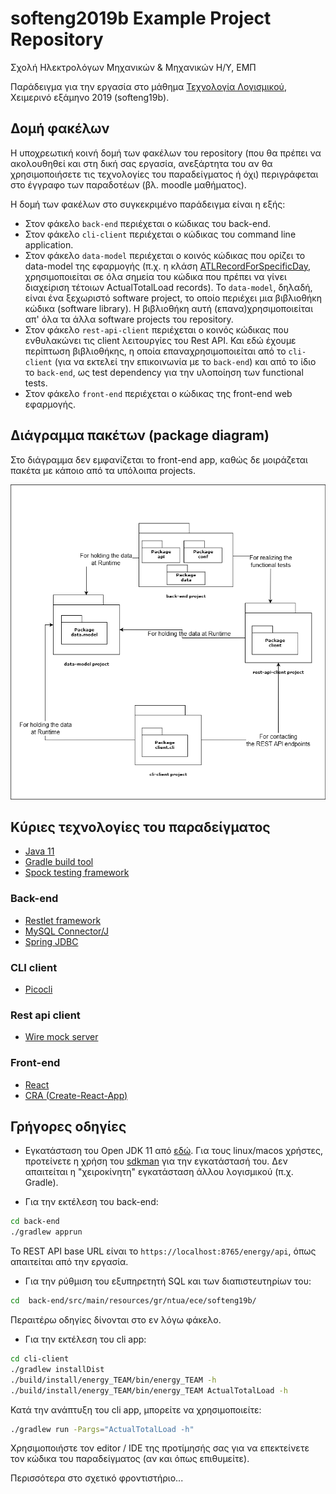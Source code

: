 # softeng2019b Example Project Repository

Σχολή Ηλεκτρολόγων Μηχανικών & Μηχανικών Η/Υ, ΕΜΠ

Παράδειγμα για την εργασία στο μάθημα [Τεχνολογία Λογισμικού](http://courses.softlab.ntua.gr/softeng/2019b/), Χειμερινό εξάμηνο 2019 (softeng19b).

## Δομή φακέλων

Η υποχρεωτική κοινή δομή των φακέλων του repository (που θα πρέπει να ακολουθηθεί και στη δική σας εργασία, ανεξάρτητα του αν θα χρησιμοποιήσετε τις τεχνολογίες του παραδείγματος ή όχι) περιγράφεται στο έγγραφο των παραδοτέων (βλ. moodle μαθήματος). 

Η δομή των φακέλων στο συγκεκριμένο παράδειγμα είναι η εξής:

* Στον φάκελο `back-end` περιέχεται ο κώδικας του back-end.
* Στον φάκελο `cli-client` περιέχεται ο κώδικας του command line application.
* Στον φάκελο `data-model` περιέχεται ο κοινός κώδικας που ορίζει το data-model της εφαρμογής (π.χ. η κλάση [ATLRecordForSpecificDay](data-model/src/main/java/gr/ntua/ece/softeng19b/data/model/ATLRecordForSpecificDay.java), χρησιμοποιείται σε όλα σημεία του κώδικα που πρέπει να γίνει διαχείριση τέτοιων ActualTotalLoad records). To `data-model`, δηλαδή, είναι ένα ξεχωριστό software project, το οποίο περιέχει μια βιβλιοθήκη κώδικα (software library). Η βιβλιοθήκη αυτή (επανα)χρησιμοποιείται απ' όλα τα άλλα software projects του repository.
* Στον φάκελο `rest-api-client` περιέχεται ο κοινός κώδικας που ενθυλακώνει τις client λειτουργίες του Rest API. Και εδώ έχουμε περίπτωση βιβλιοθήκης, η οποία επαναχρησιμοποιείται από το `cli-client` (για να εκτελεί την επικοινωνία με το `back-end`) και από το ίδιο το `back-end`, ως test dependency για την υλοποίηση των functional tests.
* Στον φάκελο `front-end` περιέχεται ο κώδικας της front-end web εφαρμογής.

## Διάγραμμα πακέτων (package diagram)

Στο διάγραμμα δεν εμφανίζεται το front-end app, καθώς δε μοιράζεται πακέτα με κάποιο από τα υπόλοιπα projects.

![diagram](package-diagram.png)

## Κύριες τεχνολογίες του παραδείγματος

* [Java 11](https://docs.oracle.com/en/java/javase/11/)
* [Gradle build tool](https://gradle.org/)
* [Spock testing framework](http://spockframework.org/)

### Back-end

* [Restlet framework](https://restlet.talend.com/documentation/tutorials/2.4/overview)
* [MySQL Connector/J](https://dev.mysql.com/doc/connector-j/8.0/en/)
* [Spring JDBC](https://spring.io/guides/gs/relational-data-access/)

### CLI client

* [Picocli](https://picocli.info)

### Rest api client

* [Wire mock server](http://wiremock.org/)

### Front-end
* [React](https://reactjs.org/)
* [CRA (Create-React-App)](https://create-react-app.dev/)

## Γρήγορες οδηγίες

* Εγκατάσταση του Open JDK 11 από [εδώ](https://adoptopenjdk.net/). Για τους linux/macos χρήστες, προτείνετε η χρήση του [sdkman](https://sdkman.io/) για την εγκατάστασή του. Δεν απαιτείται η "χειροκίνητη" εγκατάσταση άλλου λογισμικού (π.χ. Gradle).

* Για την εκτέλεση του back-end:

```bash
cd back-end
./gradlew apprun
```
Το REST API base URL είναι το `https://localhost:8765/energy/api`, όπως απαιτείται από την εργασία. 

* Για την ρύθμιση του εξυπηρετητή SQL και των διαπιστευτηρίων του:

```bash
cd  back-end/src/main/resources/gr/ntua/ece/softeng19b/
```
Περαιτέρω οδηγίες δίνονται στο εν λόγω φάκελο.

* Για την εκτέλεση του cli app:

```bash
cd cli-client
./gradlew installDist
./build/install/energy_TEAM/bin/energy_TEAM -h
./build/install/energy_TEAM/bin/energy_TEAM ActualTotalLoad -h
```

Κατά την ανάπτυξη του cli app, μπορείτε να χρησιμοποιείτε:

```bash
./gradlew run -Pargs="ActualTotalLoad -h"
```

Χρησιμοποιήστε τον editor / IDE της προτίμησής σας για να επεκτείνετε τον κώδικα του παραδείγματος (αν και όπως επιθυμείτε). 

Περισσότερα στο σχετικό φροντιστήριο...
